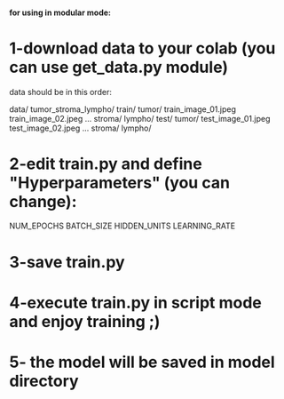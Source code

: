 #### for using in modular mode:

# 1-download data to your colab (you can use get_data.py module)
data should be in this order:

data/
  tumor_stroma_lympho/
    train/
      tumor/
        train_image_01.jpeg
        train_image_02.jpeg
        ...
      stroma/
      lympho/
    test/
      tumor/
        test_image_01.jpeg
        test_image_02.jpeg
        ...
      stroma/
      lympho/
      
# 2-edit train.py and define "Hyperparameters" (you can change):
NUM_EPOCHS 
BATCH_SIZE 
HIDDEN_UNITS
LEARNING_RATE

# 3-save train.py

# 4-execute train.py in script mode and enjoy training ;)

# 5- the model will be saved in model directory
